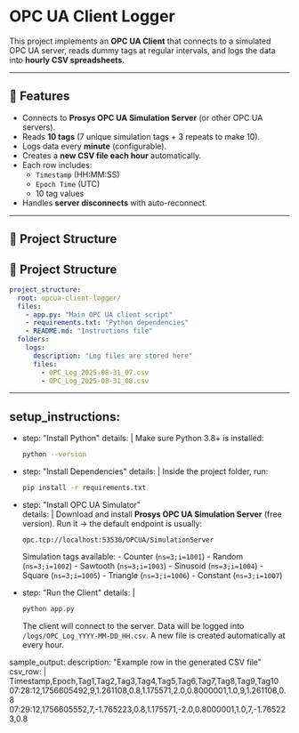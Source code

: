 # OPC UA Client Logger

This project implements an **OPC UA Client** that connects to a simulated OPC UA server, reads dummy tags at regular intervals, and logs the data into **hourly CSV spreadsheets**.  

---

## 🚀 Features
- Connects to **Prosys OPC UA Simulation Server** (or other OPC UA servers).
- Reads **10 tags** (7 unique simulation tags + 3 repeats to make 10).
- Logs data every **minute** (configurable).
- Creates a **new CSV file each hour** automatically.
- Each row includes:
  - `Timestamp` (HH:MM:SS)
  - `Epoch Time` (UTC)
  - 10 tag values
- Handles **server disconnects** with auto-reconnect.

---

## 📂 Project Structure

## 📂 Project Structure

```yaml
project_structure:
  root: opcua-client-logger/
  files:
    - app.py: "Main OPC UA client script"
    - requirements.txt: "Python dependencies"
    - README.md: "Instructions file"
  folders:
    logs:
      description: "Log files are stored here"
      files:
        - OPC_Log_2025-08-31_07.csv
        - OPC_Log_2025-08-31_08.csv
```
---

## setup_instructions:
  - step: "Install Python"
    details: |
      Make sure Python 3.8+ is installed:
      ```bash
      python --version
      ```

  - step: "Install Dependencies"
    details: |
      Inside the project folder, run:
      ```bash
      pip install -r requirements.txt
      ```

  - step: "Install OPC UA Simulator"
    <br> details: |
      Download and install **Prosys OPC UA Simulation Server** (free version).
      Run it → the default endpoint is usually:
      ```
      opc.tcp://localhost:53530/OPCUA/SimulationServer
      ```

      Simulation tags available:
        - Counter (`ns=3;i=1001`)
        - Random (`ns=3;i=1002`)
        - Sawtooth (`ns=3;i=1003`)
        - Sinusoid (`ns=3;i=1004`)
        - Square (`ns=3;i=1005`)
        - Triangle (`ns=3;i=1006`)
        - Constant (`ns=3;i=1007`)

  - step: "Run the Client"
    details: |
      ```bash
      python app.py
      ```

      The client will connect to the server.
      Data will be logged into `/logs/OPC_Log_YYYY-MM-DD_HH.csv`.
      A new file is created automatically at every hour.

sample_output:
  description: "Example row in the generated CSV file"
  csv_row: |
    Timestamp,Epoch,Tag1,Tag2,Tag3,Tag4,Tag5,Tag6,Tag7,Tag8,Tag9,Tag10
    07:28:12,1756605492,9,1.261108,0.8,1.175571,2.0,0.8000001,1.0,9,1.261108,0.8
    07:29:12,1756605552,7,-1.765223,0.8,1.175571,-2.0,0.8000001,1.0,7,-1.765223,0.8
